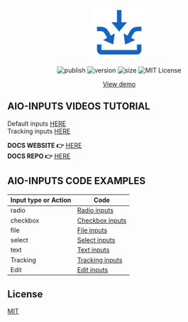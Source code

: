 <br />
<div align="center">
<a href="https://github.com/klm-lab/store/#readme" target="_blank">
     <img src="../assets/icon.svg" alt="icon" width="120" height="120">

</a>

![publish][action-shield]
![version][version-shield]
![size][size-shield]
![MIT License][license-shield]

<div>
<a align="center" href="https://codesandbox.io/s/inputs-demo-28ztx4" target="_blank">View demo</a>
</div>
</div>

## AIO-INPUTS VIDEOS TUTORIAL
Default inputs [HERE][tracking-link]<br>
Tracking inputs [HERE][no-tracking-link]

**DOCS WEBSITE 👉** [HERE][docs-site]<br/>
**DOCS REPO 👉** [HERE][docs-repo]<br/>

## AIO-INPUTS CODE EXAMPLES

| Input type or Action | Code                                   |
|----------------------|----------------------------------------|
| radio                | [Radio inputs][radio-link]             |
| checkbox             | [Checkbox inputs][checkbox-link]       |
| file                 | [File inputs][file-link]               |
| select               | [Select inputs][select-link]           |
| text                 | [Text inputs][text-link]               |
| Tracking             | [Tracking inputs][tracking-input-link] |
| Edit                 | [Edit inputs][edit-link]               |

## License

[MIT][license-url]


[size-shield]: https://img.shields.io/bundlephobia/minzip/aio-inputs/2.2.0?style=for-the-badge

[license-shield]: https://img.shields.io/github/license/klm-lab/inputs?style=for-the-badge

[version-shield]: https://img.shields.io/npm/v/aio-inputs?style=for-the-badge
[action-shield]: https://img.shields.io/github/actions/workflow/status/klm-lab/inputs/publish.yml?style=for-the-badge

[radio-link]: https://github.com/klm-lab/inputs/blob/dev/examples/radio.tsx
[checkbox-link]: https://github.com/klm-lab/inputs/blob/dev/examples/checkbox.tsx
[file-link]: https://github.com/klm-lab/inputs/blob/dev/examples/file.tsx
[select-link]: https://github.com/klm-lab/inputs/blob/dev/examples/select.tsx
[text-link]: https://github.com/klm-lab/inputs/blob/dev/examples/text.tsx
[tracking-input-link]: https://github.com/klm-lab/inputs/blob/dev/examples/tracking.tsx
[edit-link]: https://github.com/klm-lab/inputs/blob/dev/examples/edit.tsx
[tracking-link]: https://www.youtube.com/watch?v=IfQF6mzlr7g&list=PLeoTz2yd9ubeOGn-BAe-39dEPhQJsrrRR
[no-tracking-link]: https://www.youtube.com/watch?v=ChpXlWD11Ac&list=PLeoTz2yd9ubeOGn-BAe-39dEPhQJsrrRR&index=9

[docs-repo]: https://github.com/klm-lab/aio-inputs-docs#readme
[docs-site]: https://aio-inputs.netlify.app



[license-url]: https://choosealicense.com/licenses/mit/

